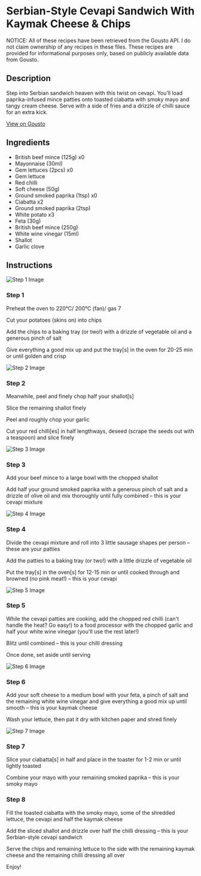 # Serbian-Style Cevapi Sandwich With Kaymak Cheese & Chips

NOTICE: All of these recipes have been retrieved from the Gousto API. I do not claim ownership of any recipes in these files. These recipes are provided for informational purposes only, based on publicly available data from Gousto.

## Description

Step into Serbian sandwich heaven with this twist on cevapi. You’ll load paprika-infused mince patties onto toasted ciabatta with smoky mayo and tangy cream cheese. Serve with a side of fries and a drizzle of chilli sauce for an extra kick.

[View on Gousto](https://www.gousto.co.uk/recipes/cookbook/serbian-style-cevapi-pittas-with-kaymak-cheese-and-chips)

## Ingredients

- British beef mince (125g) x0
- Mayonnaise (30ml)
- Gem lettuces (2pcs) x0
- Gem lettuce
- Red chilli
- Soft cheese (50g)
- Ground smoked paprika (1tsp) x0
- Ciabatta x2
- Ground smoked paprika (2tsp)
- White potato x3
- Feta (30g)
- British beef mince (250g)
- White wine vinegar (15ml)
- Shallot
- Garlic clove

## Instructions

![Step 1 Image](https://production-media.gousto.co.uk/cms/recipe-step-image/step-1-1658227979432-x200.jpg)

### Step 1

Preheat the oven to 220°C/ 200°C (fan)/ gas 7

Cut your potatoes (skins on) into chips

Add the chips to a baking tray (or two!) with a drizzle of vegetable oil and a generous pinch of salt

Give everything a good mix up and put the tray[s] in the oven for 20-25 min or until golden and crisp

![Step 2 Image](https://production-media.gousto.co.uk/cms/recipe-step-image/step-2-1658227982253-x200.jpg)

### Step 2

Meanwhile, peel and finely chop half your shallot[s]

Slice the remaining shallot finely

Peel and roughly chop your garlic

Cut your red chilli[es] in half lengthways, deseed (scrape the seeds out with a teaspoon) and slice finely

![Step 3 Image](https://production-media.gousto.co.uk/cms/recipe-step-image/step-3-1658227989591-x200.jpg)

### Step 3

Add your beef mince to a large bowl with the chopped shallot

Add half your ground smoked paprika with a generous pinch of salt and a drizzle of olive oil and mix thoroughly until fully combined – this is your cevapi mixture

![Step 4 Image](https://production-media.gousto.co.uk/cms/recipe-step-image/step-4-1658227994373-x200.jpg)

### Step 4

Divide the cevapi mixture and roll into 3 little sausage shapes per person – these are your patties

Add the patties to a baking tray (or two!) with a little drizzle of vegetable oil

Put the tray[s] in the oven[s] for 12-15 min or until cooked through and browned (no pink meat!) – this is your cevapi

![Step 5 Image](https://production-media.gousto.co.uk/cms/recipe-step-image/step-5-1658227997516-x200.jpg)

### Step 5

While the cevapi patties are cooking, add the chopped red chilli (can't handle the heat? Go easy!) to a food processor with the chopped garlic and half your white wine vinegar (you'll use the rest later!)

Blitz until combined – this is your chilli dressing

Once done, set aside until serving

![Step 6 Image](https://production-media.gousto.co.uk/cms/recipe-step-image/Step-6-1658228001149-x200.jpg)

### Step 6

Add your soft cheese to a medium bowl with your feta, a pinch of salt and the remaining white wine vinegar and give everything a good mix up until smooth – this is your kaymak cheese

Wash your lettuce, then pat it dry with kitchen paper and shred finely

![Step 7 Image](https://production-media.gousto.co.uk/cms/recipe-step-image/Step-7-copy-1718716509009-x200.jpg)

### Step 7

Slice your ciabatta[s] in half and place in the toaster for 1-2 min or until lightly toasted

Combine your mayo with your remaining smoked paprika – this is your smoky mayo

### Step 8

Fill the toasted ciabatta with the smoky mayo, some of the shredded lettuce, the cevapi and half the kaymak cheese

Add the sliced shallot and drizzle over half the chilli dressing – this is your Serbian-style cevapi sandwich

Serve the chips and remaining lettuce to the side with the remaining kaymak cheese and the remaining chilli dressing all over

Enjoy!

